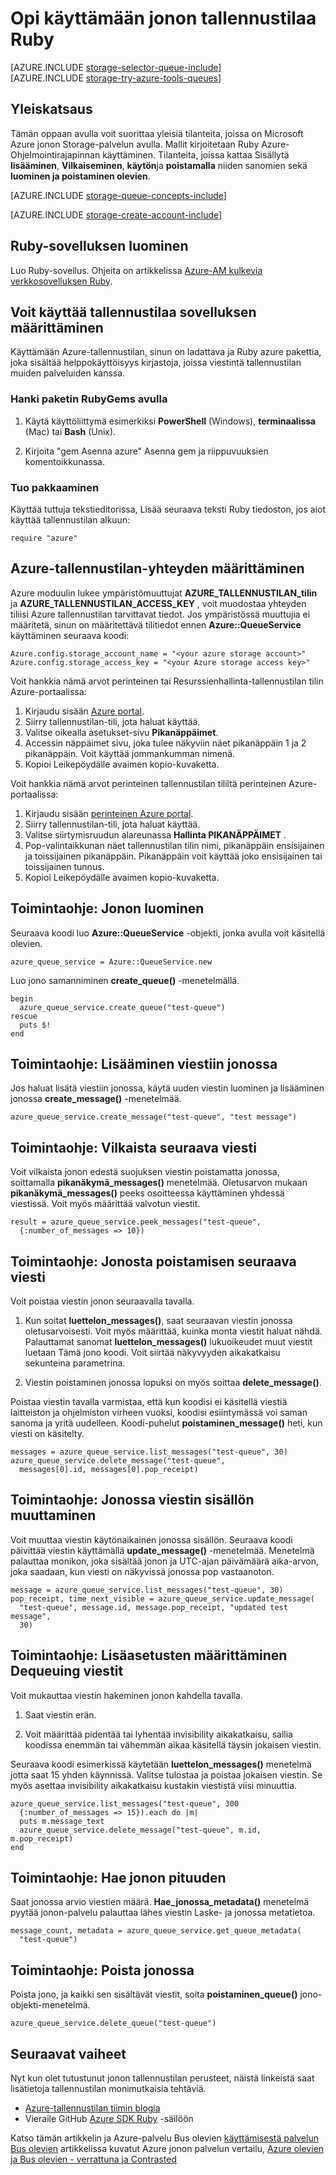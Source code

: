 <properties 
    pageTitle="Käyttämisestä jonon tallennustilaa Ruby | Microsoft Azure" 
    description="Opettele Azure jonon-palvelun avulla voit luoda ja poistaa olevien, Lisää, Hae ja poistaa viestit. Esimerkkejä, joiden kirjoitettu Ruby." 
    services="storage" 
    documentationCenter="ruby" 
    authors="robinsh" 
    manager="carmonm" 
    editor=""/>

<tags 
    ms.service="storage" 
    ms.workload="storage" 
    ms.tgt_pltfrm="na" 
    ms.devlang="ruby" 
    ms.topic="article" 
    ms.date="10/18/2016" 
    ms.author="robinsh"/>


# <a name="how-to-use-queue-storage-from-ruby"></a>Opi käyttämään jonon tallennustilaa Ruby

[AZURE.INCLUDE [storage-selector-queue-include](../../includes/storage-selector-queue-include.md)]
<br/>
[AZURE.INCLUDE [storage-try-azure-tools-queues](../../includes/storage-try-azure-tools-queues.md)]

## <a name="overview"></a>Yleiskatsaus

Tämän oppaan avulla voit suorittaa yleisiä tilanteita, joissa on Microsoft Azure jonon Storage-palvelun avulla. Mallit kirjoitetaan Ruby Azure-Ohjelmointirajapinnan käyttäminen.
Tilanteita, joissa kattaa Sisällytä **lisääminen**, **Vilkaiseminen**, **käytön**ja **poistamalla** niiden sanomien sekä **luominen ja poistaminen olevien**.

[AZURE.INCLUDE [storage-queue-concepts-include](../../includes/storage-queue-concepts-include.md)]

[AZURE.INCLUDE [storage-create-account-include](../../includes/storage-create-account-include.md)]

## <a name="create-a-ruby-application"></a>Ruby-sovelluksen luominen

Luo Ruby-sovellus. Ohjeita on artikkelissa [Azure-AM kulkevia verkkosovelluksen Ruby](../virtual-machines/linux/classic/virtual-machines-linux-classic-ruby-rails-web-app.md).

## <a name="configure-your-application-to-access-storage"></a>Voit käyttää tallennustilaa sovelluksen määrittäminen

Käyttämään Azure-tallennustilan, sinun on ladattava ja Ruby azure pakettia, joka sisältää helppokäyttöisyys kirjastoja, joissa viestintä tallennustilan muiden palveluiden kanssa.

### <a name="use-rubygems-to-obtain-the-package"></a>Hanki paketin RubyGems avulla

1. Käytä käyttöliittymä esimerkiksi **PowerShell** (Windows), **terminaalissa** (Mac) tai **Bash** (Unix).

2. Kirjoita "gem Asenna azure" Asenna gem ja riippuvuuksien komentoikkunassa.

### <a name="import-the-package"></a>Tuo pakkaaminen

Käyttää tuttuja tekstieditorissa, Lisää seuraava teksti Ruby tiedoston, jos aiot käyttää tallennustilan alkuun:

    require "azure"

## <a name="setup-an-azure-storage-connection"></a>Azure-tallennustilan-yhteyden määrittäminen

Azure moduulin lukee ympäristömuuttujat **AZURE\_TALLENNUSTILAN\_tilin** ja **AZURE\_TALLENNUSTILAN\_ACCESS_KEY** , voit muodostaa yhteyden tiliisi Azure tallennustilan tarvittavat tiedot. Jos ympäristössä muuttujia ei määritetä, sinun on määritettävä tilitiedot ennen **Azure::QueueService** käyttäminen seuraava koodi:

    Azure.config.storage_account_name = "<your azure storage account>"
    Azure.config.storage_access_key = "<your Azure storage access key>"

 
Voit hankkia nämä arvot perinteinen tai Resurssienhallinta-tallennustilan tilin Azure-portaalissa:

1. Kirjaudu sisään [Azure portal](https://portal.azure.com).
2. Siirry tallennustilan-tili, jota haluat käyttää.
3. Valitse oikealla asetukset-sivu **Pikanäppäimet**.
4. Accessin näppäimet sivu, joka tulee näkyviin näet pikanäppäin 1 ja 2 pikanäppäin. Voit käyttää jommankumman nimenä. 
5. Kopioi Leikepöydälle avaimen kopio-kuvaketta. 

Voit hankkia nämä arvot perinteinen tallennustilan tililtä perinteinen Azure-portaalissa:

1. Kirjaudu sisään [perinteinen Azure portal](https://manage.windowsazure.com).
2. Siirry tallennustilan-tili, jota haluat käyttää.
3. Valitse siirtymisruudun alareunassa **Hallinta PIKANÄPPÄIMET** .
4. Pop-valintaikkunan näet tallennustilan tilin nimi, pikanäppäin ensisijainen ja toissijainen pikanäppäin. Pikanäppäin voit käyttää joko ensisijainen tai toissijainen tunnus. 
5. Kopioi Leikepöydälle avaimen kopio-kuvaketta.

## <a name="how-to-create-a-queue"></a>Toimintaohje: Jonon luominen

Seuraava koodi luo **Azure::QueueService** -objekti, jonka avulla voit käsitellä olevien.

    azure_queue_service = Azure::QueueService.new

Luo jono samanniminen **create_queue()** -menetelmällä.

    begin
      azure_queue_service.create_queue("test-queue")
    rescue
      puts $!
    end

## <a name="how-to-insert-a-message-into-a-queue"></a>Toimintaohje: Lisääminen viestiin jonossa

Jos haluat lisätä viestiin jonossa, käytä uuden viestin luominen ja lisääminen jonossa **create_message()** -menetelmää.

    azure_queue_service.create_message("test-queue", "test message")

## <a name="how-to-peek-at-the-next-message"></a>Toimintaohje: Vilkaista seuraava viesti

Voit vilkaista jonon edestä suojuksen viestin poistamatta jonossa, soittamalla **pikanäkymä\_messages()** menetelmää. Oletusarvon mukaan **pikanäkymä\_messages()** peeks osoitteessa käyttäminen yhdessä viestissä. Voit myös määrittää valvotun viestit.

    result = azure_queue_service.peek_messages("test-queue",
      {:number_of_messages => 10})

## <a name="how-to-dequeue-the-next-message"></a>Toimintaohje: Jonosta poistamisen seuraava viesti

Voit poistaa viestin jonon seuraavalla tavalla.

1. Kun soitat **luettelon\_messages()**, saat seuraavan viestin jonossa oletusarvoisesti. Voit myös määrittää, kuinka monta viestit haluat nähdä. Palauttamat sanomat **luettelon\_messages()** lukuoikeudet muut viestit luetaan Tämä jono koodi. Voit siirtää näkyvyyden aikakatkaisu sekunteina parametrina.

2. Viestin poistaminen jonossa lopuksi on myös soittaa **delete_message()**.

Poistaa viestin tavalla varmistaa, että kun koodisi ei käsitellä viestiä laitteiston ja ohjelmiston virheen vuoksi, koodisi esiintymässä voi saman sanoma ja yritä uudelleen. Koodi-puhelut **poistaminen\_message()** heti, kun viesti on käsitelty.

    messages = azure_queue_service.list_messages("test-queue", 30)
    azure_queue_service.delete_message("test-queue", 
      messages[0].id, messages[0].pop_receipt)

## <a name="how-to-change-the-contents-of-a-queued-message"></a>Toimintaohje: Jonossa viestin sisällön muuttaminen

Voit muuttaa viestin käytönaikainen jonossa sisällön. Seuraava koodi päivittää viestin käyttämällä **update_message()** -menetelmää. Menetelmä palauttaa monikon, joka sisältää jonon ja UTC-ajan päivämäärä aika-arvon, joka saadaan, kun viesti on näkyvissä jonossa pop vastaanoton.

    message = azure_queue_service.list_messages("test-queue", 30)
    pop_receipt, time_next_visible = azure_queue_service.update_message(
      "test-queue", message.id, message.pop_receipt, "updated test message", 
      30)

## <a name="how-to-additional-options-for-dequeuing-messages"></a>Toimintaohje: Lisäasetusten määrittäminen Dequeuing viestit

Voit mukauttaa viestin hakeminen jonon kahdella tavalla.

1. Saat viestin erän.

2. Voit määrittää pidentää tai lyhentää invisibility aikakatkaisu, sallia koodissa enemmän tai vähemmän aikaa käsitellä täysin jokaisen viestin.

Seuraava koodi esimerkissä käytetään **luettelon\_messages()** menetelmä jotta saat 15 yhden käynnissä. Valitse tulostaa ja poistaa jokaisen viestin. Se myös asettaa invisibility aikakatkaisu kustakin viestistä viisi minuuttia.

    azure_queue_service.list_messages("test-queue", 300
      {:number_of_messages => 15}).each do |m|
      puts m.message_text
      azure_queue_service.delete_message("test-queue", m.id, m.pop_receipt)
    end

## <a name="how-to-get-the-queue-length"></a>Toimintaohje: Hae jonon pituuden

Saat jonossa arvio viestien määrä. **Hae\_jonossa\_metadata()** menetelmä pyytää jonon-palvelu palauttaa lähes viestin Laske- ja jonossa metatietoa.

    message_count, metadata = azure_queue_service.get_queue_metadata(
      "test-queue")

## <a name="how-to-delete-a-queue"></a>Toimintaohje: Poista jonossa

Poista jono, ja kaikki sen sisältävät viestit, soita **poistaminen\_queue()** jono-objekti-menetelmä.

    azure_queue_service.delete_queue("test-queue")

## <a name="next-steps"></a>Seuraavat vaiheet

Nyt kun olet tutustunut jonon tallennustilan perusteet, näistä linkeistä saat lisätietoja tallennustilan monimutkaisia tehtäviä.

- [Azure-tallennustilan tiimin blogia](http://blogs.msdn.com/b/windowsazurestorage/)
- Vieraile GitHub [Azure SDK Ruby](https://github.com/WindowsAzure/azure-sdk-for-ruby) -säilöön

Katso tämän artikkelin ja Azure-palvelu Bus olevien [käyttämisestä palvelun Bus olevien](/develop/ruby/how-to-guides/service-bus-queues/) artikkelissa kuvatut Azure jonon palvelun vertailu, [Azure olevien ja Bus olevien - verrattuna ja Contrasted](../service-bus-messaging/service-bus-azure-and-service-bus-queues-compared-contrasted.md)
 
